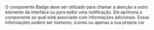 O componente Badge deve ser utilizado para chamar a atenção a outro elemento da interface ou para exibir uma notificação. Ele aprimora o componente ao qual está associado com informações adicionais. Essas informações podem ser números, ícones ou apenas a sua própria cor

